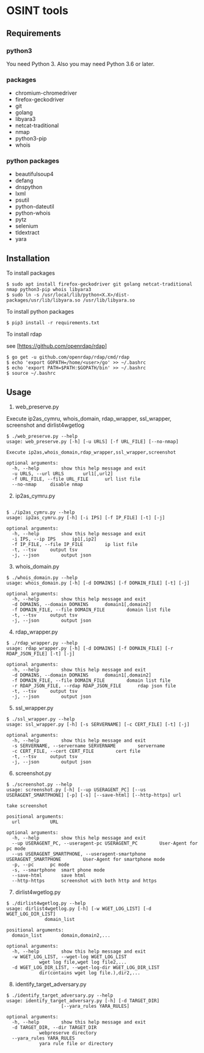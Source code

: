 # OSINT tools

## Requirements

### python3

You need Python 3.
Also you may need Python 3.6 or later.

### packages

* chromium-chromedriver
* firefox-geckodriver
* git
* golang
* libyara3
* netcat-traditional
* nmap
* python3-pip
* whois

### python packages

* beautifulsoup4
* defang
* dnspython
* lxml
* psutil
* python-dateutil
* python-whois
* pytz
* selenium
* tldextract
* yara

## Installation

To install packages

```
$ sudo apt install firefox-geckodriver git golang netcat-traditional nmap python3-pip whois libyara3
$ sudo ln -s /usr/local/lib/python<X.X>/dist-packages/usr/lib/libyara.so /usr/lib/libyara.so
```

To install python packages

```
$ pip3 install -r requirements.txt
```

To install rdap

see [https://github.com/openrdap/rdap]

```
$ go get -u github.com/openrdap/rdap/cmd/rdap
$ echo 'export GOPATH=/home/<user>/go' >> ~/.bashrc
$ echo 'export PATH=$PATH:$GOPATH/bin' >> ~/.bashrc
$ source ~/.bashrc
```

## Usage

1. web_preserve.py

Execute ip2as_cymru, whois_domain, rdap_wrapper, ssl_wrapper, screenshot and dirlist4wgetlog

```
$ ./web_preserve.py --help
usage: web_preserve.py [-h] [-u URLS] [-f URL_FILE] [--no-nmap]

Execute ip2as,whois_domain,rdap_wrapper,ssl_wrapper,screenshot

optional arguments:
  -h, --help		show this help message and exit
  -u URLS, --url URLS		url1[,url2]
  -f URL_FILE, --file URL_FILE		url list file
  --no-nmap		disable nmap
```


2. ip2as_cymru.py

```

$ ./ip2as_cymru.py --help
usage: ip2as_cymru.py [-h] [-i IPS] [-f IP_FILE] [-t] [-j]

optional arguments:
  -h, --help		show this help message and exit
  -i IPS, --ip IPS		ip1[,ip2]
  -f IP_FILE, --file IP_FILE		ip list file
  -t, --tsv		output tsv
  -j, --json		output json
```


3. whois_domain.py

```
$ ./whois_domain.py --help
usage: whois_domain.py [-h] [-d DOMAINS] [-f DOMAIN_FILE] [-t] [-j]

optional arguments:
  -h, --help		show this help message and exit
  -d DOMAINS, --domain DOMAINS		domain1[,domain2]
  -f DOMAIN_FILE, --file DOMAIN_FILE		domain list file
  -t, --tsv		output tsv
  -j, --json		output json
```

4. rdap_wrapper.py

```
$ ./rdap_wrapper.py --help
usage: rdap_wrapper.py [-h] [-d DOMAINS] [-f DOMAIN_FILE] [-r RDAP_JSON_FILE] [-t] [-j]

optional arguments:
  -h, --help		show this help message and exit
  -d DOMAINS, --domain DOMAINS		domain1[,domain2]
  -f DOMAIN_FILE, --file DOMAIN_FILE		domain list file
  -r RDAP_JSON_FILE, --rdap RDAP_JSON_FILE		rdap json file
  -t, --tsv		output tsv
  -j, --json		output json
```

5. ssl_wrapper.py

```
$ ./ssl_wrapper.py --help
usage: ssl_wrapper.py [-h] [-s SERVERNAME] [-c CERT_FILE] [-t] [-j]

optional arguments:
  -h, --help		show this help message and exit
  -s SERVERNAME, --servername SERVERNAME		servername
  -c CERT_FILE, --cert CERT_FILE		cert file
  -t, --tsv		output tsv
  -j, --json		output json
```

6. screenshot.py

```
$ ./screenshot.py --help
usage: screenshot.py [-h] [--up USERAGENT_PC] [--us USERAGENT_SMARTPHONE] [-p] [-s] [--save-html] [--http-https] url

take screenshot

positional arguments:
  url			URL

optional arguments:
  -h, --help		show this help message and exit
  --up USERAGENT_PC, --useragent-pc USERAGENT_PC		User-Agent for pc mode
  --us USERAGENT_SMARTPHONE, --useragent-smartphone USERAGENT_SMARTPHONE		User-Agent for smartphone mode
  -p, --pc		pc mode
  -s, --smartphone	smart phone mode
  --save-html		save html
  --http-https		screenshot with both http and https
```

7. dirlist4wgetlog.py

```
$ ./dirlist4wgetlog.py --help
usage: dirlist4wgetlog.py [-h] [-w WGET_LOG_LIST] [-d WGET_LOG_DIR_LIST]
			  domain_list

positional arguments:
  domain_list		domain,domain2,...

optional arguments:
  -h, --help		show this help message and exit
  -w WGET_LOG_LIST, --wget-log WGET_LOG_LIST
			wget log file,wget log file2,...
  -d WGET_LOG_DIR_LIST, --wget-log-dir WGET_LOG_DIR_LIST
			dir(contains wget log file.),dir2,...
```

8. identify_target_adversary.py

```
$ ./identify_target_adversary.py --help
usage: identify_target_adversary.py [-h] [-d TARGET_DIR]
				    [--yara_rules YARA_RULES]

optional arguments:
  -h, --help		show this help message and exit
  -d TARGET_DIR, --dir TARGET_DIR
			webpreserve directory
  --yara_rules YARA_RULES
			yara rule file or directory
```
